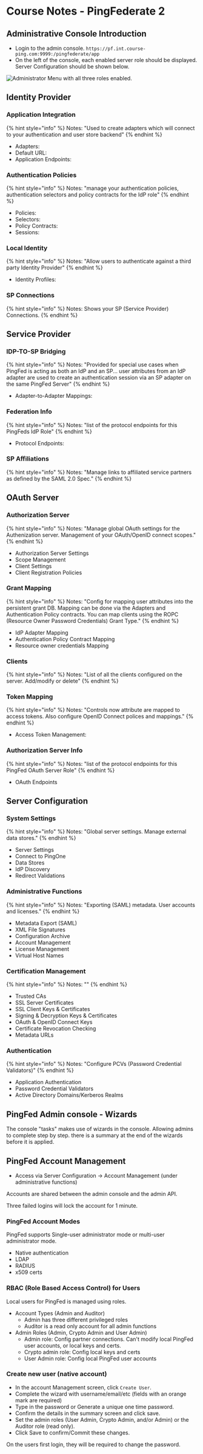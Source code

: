 # Course Notes - PingFederate 2

## **Administrative Console Introduction**

* Login to the admin console. `https://pf.int.course-ping.com:9999:/pingfederate/app`
* On the left of the console, each enabled server role should be displayed. Server Configuration should be shown below.

![Administrator Menu with all three roles enabled.](../../../.gitbook/assets/image.png)

## Identity Provider

### Application Integration

{% hint style="info" %}
Notes: "Used to create adapters which will connect to your authentication and user store backend"
{% endhint %}

* Adapters: 
* Default URL:
* Application Endpoints:

### Authentication Policies

{% hint style="info" %}
Notes: "manage your authentication policies, authentication selectors and policy contracts for the IdP role"
{% endhint %}

* Policies:
* Selectors:
* Policy Contracts:
* Sessions:

### Local Identity

{% hint style="info" %}
Notes: "Allow users to authenticate against a third party Identity Provider"
{% endhint %}

* Identity Profiles: 

### SP Connections

{% hint style="info" %}
Notes: Shows your SP \(Service Provider\) Connections.
{% endhint %}

## Service Provider

### IDP-TO-SP Bridging

{% hint style="info" %}
Notes: "Provided for special use cases when PingFed is acting as both an IdP and an SP... user attributes from an IdP adapter are used to create an authentication session via an SP adapter on the same PingFed Server"
{% endhint %}

* Adapter-to-Adapter Mappings: 

### Federation Info

{% hint style="info" %}
Notes: "list of the protocol endpoints for this PingFeds IdP Role"
{% endhint %}

* Protocol Endpoints: 

### SP Affiliations

{% hint style="info" %}
Notes: "Manage links to affiliated service partners as defined by the SAML 2.0 Spec."
{% endhint %}

## OAuth Server

### Authorization Server

{% hint style="info" %}
Notes: "Manage global OAuth settings for the Authenization server. Management of your OAuth/OpenID connect scopes."
{% endhint %}

*  Authorization Server Settings
* Scope Management
* Client Settings
* Client Registration Policies

### Grant Mapping

{% hint style="info" %}
Notes: "Config for mapping user attributes into the persistent grant DB. Mapping can be done via the Adapters and Authentication Policy contracts. You can map clients using the ROPC \(Resource Owner Password Credentials\) Grant Type."
{% endhint %}

* IdP Adapter Mapping
* Authentication Policy Contract Mapping
* Resource owner credentials Mapping

### Clients

{% hint style="info" %}
Notes: "List of all the clients configured on the server. Add/modify or delete"
{% endhint %}

### Token Mapping

{% hint style="info" %}
Notes: "Controls now attribute are mapped to access tokens. Also configure OpenID Connect polices and mappings."
{% endhint %}

* Access Token Management: 

### Authorization Server Info

{% hint style="info" %}
Notes: "list of the protocol endpoints for this PingFed OAuth Server Role"
{% endhint %}

* OAuth Endpoints

## Server Configuration

### System Settings

{% hint style="info" %}
Notes: "Global server settings. Manage external data stores."
{% endhint %}

* Server Settings
* Connect to PingOne
* Data Stores
* IdP Discovery
* Redirect Validations

### Administrative Functions

{% hint style="info" %}
Notes: "Exporting \(SAML\) metadata. User accounts and licenses."
{% endhint %}

* Metadata Export \(SAML\)
* XML File Signatures
* Configuration Archive
* Account Management
* License Management
* Virtual Host Names

### Certification Management

{% hint style="info" %}
Notes: ""
{% endhint %}

* Trusted CAs
* SSL Server Certificates
* SSL Client Keys & Certificates
* Signing & Decryption Keys & Certificates
* OAuth & OpenID Connect Keys
* Certificate Revocation Checking
* Metadata URLs

### Authentication

{% hint style="info" %}
Notes: "Configure PCVs \(Password Credential Validators\)"
{% endhint %}

* Application Authentication
* Password Credential Validators
* Active Directory Domains/Kerberos Realms

## PingFed Admin console - Wizards

The console "tasks" makes use of wizards in the console. Allowing admins to complete step by step. there is a summary at the end of the wizards before it is applied.

## PingFed Account Management

* Access via Server Configuration -&gt; Account Management \(under administrative functions\)

Accounts are shared between the admin console and the admin API.

Three failed logins will lock the account for 1 minute.

### PingFed Account Modes

PingFed supports Single-user administrator mode or multi-user administrator mode.

* Native authentication
* LDAP
* RADIUS
* x509 certs

### RBAC \(Role Based Access Control\) for Users

Local users for PingFed is managed using roles.

* Account Types \(Admin and Auditor\)
  * Admin has three different privileged roles
  * Auditor is a read only account for all admin functions
* Admin Roles \(Admin, Crypto Admin and User Admin\)
  * Admin role: Config partner connections. Can't modify local PingFed user accounts, or local keys and certs.
  * Crypto admin role: Config local keys and certs
  * User Admin role: Config local PingFed user accounts

### Create new user \(native account\)

* In the account Management screen, click `Create User`.
* Complete the wizard with username/email/etc \(fields with  an orange mark are required\)
* Type in the password or Generate a unique one time password.
* Confirm the details in the summary screen and click save.
* Set the admin roles \(User Admin, Crypto Admin, and/or Admin\) or the Auditor role \(read only\).
* Click Save to confirm/Commit these changes.

On the users first login, they will be required to change the password.

 



